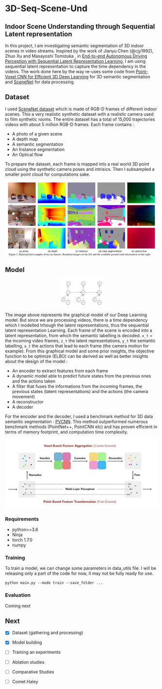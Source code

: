# 3D-Seq-Scene-Und

## Indoor Scene Understanding through Sequential Latent representation

In this project, I am investigating semantic segmentation of 3D indoor scenes in video streams. Inspired by the work of Jianyu Chen (@cjy1992), Zhuo Xu and Masayoshi Tomizuka , in [End-to-end Autonomous Driving Perception with Sequential Latent Representation Learning](https://arxiv.org/abs/2003.12464), I am using sequential latent representation to capture the time dependency in the videos. The work done here by the way re-uses some code from [Point-Voxel CNN for Efficient 3D Deep Learning](https://github.com/mit-han-lab/pvcnn) for 3D semantic segmentation and [SceneNet](https://github.com/jmccormac/pySceneNetRGBD) for data processing.

## Dataset
I used [SceneNet dataset](https://robotvault.bitbucket.io/scenenet-rgbd.html) which is made of RGB-D frames of different indoor scenes. This a very realistic synthetic dataset with a realistic camera used to film synthetic rooms.
The entire dataset has a total of 15,000 trajectories videos with about 5 million RGB-D frames. Each frame contains :
* A photo of a given scene
* A depth map
* A semantic segmentation
* An Instance segmentation
* An Optical flow

To prepare the dataset, each frame is mapped into a real world 3D point cloud using the synthetic camera poses and intrisics. Then I subsampled a smaller point cloud for computations sake.

![dataset image](https://raw.githubusercontent.com/steph1793/3D-Seq-Scene-Und/master/docs/dataset.png)


## Model
<center><img src="https://raw.githubusercontent.com/steph1793/3D-Seq-Scene-Und/master/docs/pgm.png" width="150"></center>

The image above represents the graphical model of our Deep Learning model. But since we are processing videos, there is a time dependency which I modelled trhough the latent representations, thus the sequential latent representation Learning. Each frame of the scene is encoded into a latent representation, from which the semantic labelling is decoded. `x_t` = the incoming video frames, `z_t` the latent representations, `y_t` the semantic labelling, `a_t` the actions that lead to each frame (the camera motion for example).
From this graphical model and some prior insights, the objective function to be optimize (ELBO) can be derived as well as better insights about the design of the model : 
* An encoder to extract features from each frame
* A dynamic model able to predict future states from the previous ones and the actions taken
* A filter that fuses the informations from the incoming frames, the previous states (latent representations) and the actions (the camera movement)
* A  reconstructor 
* A decoder


For the encoder and the decoder, I used a benchmark method for 3D data semantic segmentation : [PVCNN](https://arxiv.org/abs/1907.03739). This method outperformed numerous benchmark methods (PointNet++, PointCNN etc) and has proven efficient in terms of memory footprint, and computation time complexity.

![PVCNN](https://raw.githubusercontent.com/steph1793/3D-Seq-Scene-Und/master/docs/pvcnn.jpg)

### Requirements

* python>=3.6
* Ninja
* torch 1.7.0
* numpy

### Training
To train a model, we can change some parameters in data_utils file. I will be releasing only a part of the code for now, it may not be fully ready for use.
```
python main.py --mode train --save_folder ...
```

### Evaluation

Coming next


## Next

- [x] Dataset (gathering and processing)
- [x] Model building
- [ ] Training an experiments
- [ ] Ablation studies
- [ ] Comparative Studies
- [ ] Comet Haley


